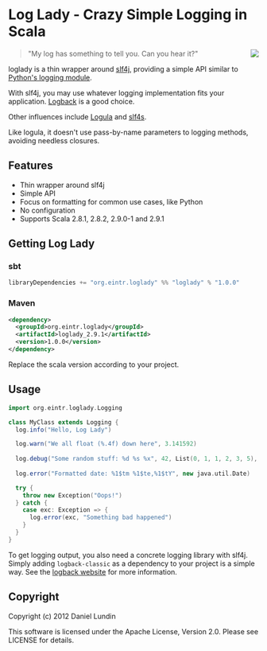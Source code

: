 Log Lady - Crazy Simple Logging in Scala
========================================

<div style="float: right"><img src="http://i.imgur.com/jPZF7.jpg"></div>

> "My log has something to tell you. Can you hear it?"


loglady is a thin wrapper around [slf4j](http://slf4j.org/), providing a simple API 
similar to [Python's logging module](http://docs.python.org/library/logging.html).

With slf4j, you may use whatever logging implementation fits your application.
[Logback](http://logback.qos.ch/) is a good choice.

Other influences include [Logula](http://github.com/codahale/logula) and
[slf4s](http://github.com/weiglewilczek/slf4s).

Like logula, it doesn't use pass-by-name parameters to logging methods, 
avoiding needless closures.


Features
--------

 * Thin wrapper around slf4j
 * Simple API
 * Focus on formatting for common use cases, like Python
 * No configuration
 * Supports Scala 2.8.1, 2.8.2, 2.9.0-1 and 2.9.1


Getting Log Lady
----------------

### sbt

```scala
libraryDependencies += "org.eintr.loglady" %% "loglady" % "1.0.0"
```

### Maven

```xml
<dependency>
  <groupId>org.eintr.loglady</groupId>
  <artifactId>loglady_2.9.1</artifactId>
  <version>1.0.0</version>
</dependency>
```

Replace the scala version according to your project.


Usage
-----

```scala
import org.eintr.loglady.Logging

class MyClass extends Logging {
  log.info("Hello, Log Lady")

  log.warn("We all float (%.4f) down here", 3.141592)
  
  log.debug("Some random stuff: %d %s %x", 42, List(0, 1, 1, 2, 3, 5), -559038737)
  
  log.error("Formatted date: %1$tm %1$te,%1$tY", new java.util.Date)

  try {
    throw new Exception("Oops!")
  } catch {
    case exc: Exception => {
      log.error(exc, "Something bad happened")
    }
  }
}
```

To get logging output, you also need a concrete logging library with slf4j.
Simply adding `logback-classic` as a dependency to your project is a simple
way. See the [logback website](http://logback.qos.ch/) for more information.


Copyright
---------

Copyright (c) 2012 Daniel Lundin

This software is licensed under the Apache License, Version 2.0. 
Please see LICENSE for details.
